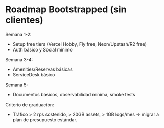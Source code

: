 # Roadmap Bootstrapped (sin clientes)

Semana 1-2:
- Setup free tiers (Vercel Hobby, Fly free, Neon/Upstash/R2 free)
- Auth básico y Social mínimo

Semana 3-4:
- Amenities/Reservas básicas
- ServiceDesk básico

Semana 5:
- Documentos básicos, observabilidad mínima, smoke tests

Criterio de graduación:
- Tráfico > 2 rps sostenido, > 20GB assets, > 1GB logs/mes → migrar a plan de presupuesto estándar.
